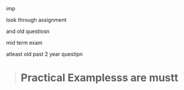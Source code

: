 imp

look through assignment 

and old questiosn 

mid term exam 

atleast old past 2 year questipn

> # Practical Examplesss are mustt
